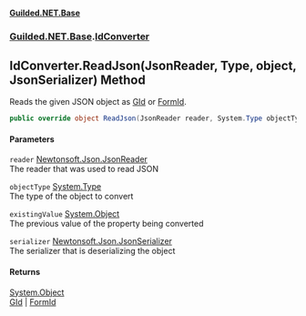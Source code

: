 #### [Guilded.NET.Base](Guilded_NET_Base.md 'Guilded.NET.Base')
### [Guilded.NET.Base](Guilded_NET_Base.md#Guilded_NET_Base 'Guilded.NET.Base').[IdConverter](IdConverter.md 'Guilded.NET.Base.IdConverter')
## IdConverter.ReadJson(JsonReader, Type, object, JsonSerializer) Method
Reads the given JSON object as [GId](GId.md 'Guilded.NET.Base.GId') or [FormId](FormId.md 'Guilded.NET.Base.FormId').  
```csharp
public override object ReadJson(JsonReader reader, System.Type objectType, object existingValue, JsonSerializer serializer);
```
#### Parameters
<a name='Guilded_NET_Base_IdConverter_ReadJson(JsonReader_System_Type_object_JsonSerializer)_reader'></a>
`reader` [Newtonsoft.Json.JsonReader](https://docs.microsoft.com/en-us/dotnet/api/Newtonsoft.Json.JsonReader 'Newtonsoft.Json.JsonReader')  
The reader that was used to read JSON
  
<a name='Guilded_NET_Base_IdConverter_ReadJson(JsonReader_System_Type_object_JsonSerializer)_objectType'></a>
`objectType` [System.Type](https://docs.microsoft.com/en-us/dotnet/api/System.Type 'System.Type')  
The type of the object to convert
  
<a name='Guilded_NET_Base_IdConverter_ReadJson(JsonReader_System_Type_object_JsonSerializer)_existingValue'></a>
`existingValue` [System.Object](https://docs.microsoft.com/en-us/dotnet/api/System.Object 'System.Object')  
The previous value of the property being converted
  
<a name='Guilded_NET_Base_IdConverter_ReadJson(JsonReader_System_Type_object_JsonSerializer)_serializer'></a>
`serializer` [Newtonsoft.Json.JsonSerializer](https://docs.microsoft.com/en-us/dotnet/api/Newtonsoft.Json.JsonSerializer 'Newtonsoft.Json.JsonSerializer')  
The serializer that is deserializing the object
  
#### Returns
[System.Object](https://docs.microsoft.com/en-us/dotnet/api/System.Object 'System.Object')  
[GId](GId.md 'Guilded.NET.Base.GId') | [FormId](FormId.md 'Guilded.NET.Base.FormId')
